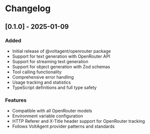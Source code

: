 # Changelog

## [0.1.0] - 2025-01-09

### Added

- Initial release of @voltagent/openrouter package
- Support for text generation with OpenRouter API
- Support for streaming text generation
- Support for object generation with Zod schemas
- Tool calling functionality
- Comprehensive error handling
- Usage tracking and statistics
- TypeScript definitions and full type safety

### Features

- Compatible with all OpenRouter models
- Environment variable configuration
- HTTP Referer and X-Title header support for OpenRouter tracking
- Follows VoltAgent provider patterns and standards

